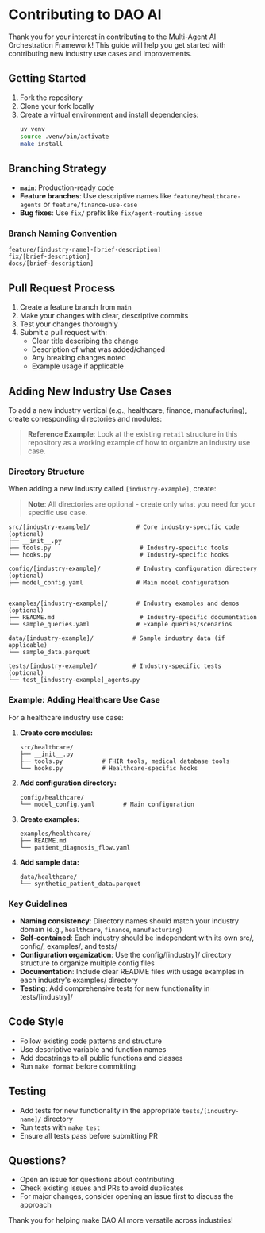 # Contributing to DAO AI

Thank you for your interest in contributing to the Multi-Agent AI Orchestration Framework! This guide will help you get started with contributing new industry use cases and improvements.

## Getting Started

1. Fork the repository
2. Clone your fork locally
3. Create a virtual environment and install dependencies:
   ```bash
   uv venv
   source .venv/bin/activate
   make install
   ```

## Branching Strategy

- **`main`**: Production-ready code
- **Feature branches**: Use descriptive names like `feature/healthcare-agents` or `feature/finance-use-case`
- **Bug fixes**: Use `fix/` prefix like `fix/agent-routing-issue`

### Branch Naming Convention
```
feature/[industry-name]-[brief-description]
fix/[brief-description]
docs/[brief-description]
```

## Pull Request Process

1. Create a feature branch from `main`
2. Make your changes with clear, descriptive commits
3. Test your changes thoroughly
4. Submit a pull request with:
   - Clear title describing the change
   - Description of what was added/changed
   - Any breaking changes noted
   - Example usage if applicable

## Adding New Industry Use Cases

To add a new industry vertical (e.g., healthcare, finance, manufacturing), create corresponding directories and modules:

> **Reference Example**: Look at the existing `retail` structure in this repository as a working example of how to organize an industry use case.

### Directory Structure
When adding a new industry called `[industry-example]`, create:

> **Note**: All directories are optional - create only what you need for your specific use case.

```
src/[industry-example]/             # Core industry-specific code (optional)
├── __init__.py
├── tools.py                         # Industry-specific tools
└── hooks.py                         # Industry-specific hooks

config/[industry-example]/          # Industry configuration directory (optional)
├── model_config.yaml               # Main model configuration


examples/[industry-example]/        # Industry examples and demos (optional)
├── README.md                        # Industry-specific documentation
└── sample_queries.yaml             # Example queries/scenarios

data/[industry-example]/           # Sample industry data (if applicable)
└── sample_data.parquet

tests/[industry-example]/          # Industry-specific tests (optional)
└── test_[industry-example]_agents.py
```

### Example: Adding Healthcare Use Case

For a healthcare industry use case:

1. **Create core modules:**
   ```
   src/healthcare/
   ├── __init__.py
   ├── tools.py           # FHIR tools, medical database tools
   └── hooks.py           # Healthcare-specific hooks
   ```

2. **Add configuration directory:**
   ```
   config/healthcare/
   └── model_config.yaml        # Main configuration
   ```

3. **Create examples:**
   ```
   examples/healthcare/
   ├── README.md
   └── patient_diagnosis_flow.yaml
   ```

4. **Add sample data:**
   ```
   data/healthcare/
   └── synthetic_patient_data.parquet
   ```

### Key Guidelines

- **Naming consistency**: Directory names should match your industry domain (e.g., `healthcare`, `finance`, `manufacturing`)
- **Self-contained**: Each industry should be independent with its own src/, config/, examples/, and tests/
- **Configuration organization**: Use the config/[industry]/ directory structure to organize multiple config files
- **Documentation**: Include clear README files with usage examples in each industry's examples/ directory
- **Testing**: Add comprehensive tests for new functionality in tests/[industry]/

## Code Style

- Follow existing code patterns and structure
- Use descriptive variable and function names
- Add docstrings to all public functions and classes
- Run `make format` before committing

## Testing

- Add tests for new functionality in the appropriate `tests/[industry-name]/` directory
- Run tests with `make test`
- Ensure all tests pass before submitting PR

## Questions?

- Open an issue for questions about contributing
- Check existing issues and PRs to avoid duplicates
- For major changes, consider opening an issue first to discuss the approach

Thank you for helping make DAO AI more versatile across industries!
